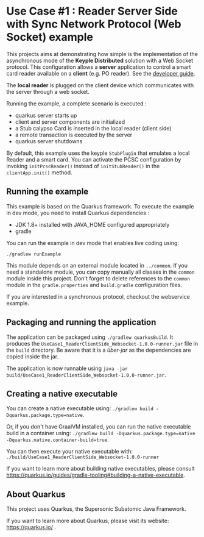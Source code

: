 # Use Case #1 : Reader Server Side with Sync Network Protocol (Web Socket) example

This projects aims at demonstrating how simple is the implementation of the asynchronous mode of the **Keyple Distributed** solution with a Web Socket protocol.
This configuration allows a **server** application to control a smart card reader available on a **client** (e.g. PO reader).
See the [developer guide](https://keyple.org/docs/developer-guide/distributed-application/#reader-client-side).

The **local reader** is plugged on the client device which communicates with the server through a web socket.

Running the example, a complete scenario is executed :
- quarkus server starts up
- client and server components are initialized
- a Stub calypso Card is inserted in the local reader (client side)
- a remote transaction is executed by the server
- quarkus server shutdowns

By default, this example uses the keyple `StubPlugin` that emulates a local Reader and a smart card. You can activate the PCSC configuration by invoking ```initPcscReader()``` instead of  ```initStubReader()``` in the `clientApp.init()` method.      

## Running the example

This example is based on the Quarkus framework. To execute the example in dev mode, you need to install Quarkus dependencies : 
- JDK 1.8+ installed with JAVA_HOME configured appropriately
- gradle 

You can run the example in dev mode that enables live coding using:
```
./gradlew runExample
```

This module depends on an external module located in `../common`. If you need a standalone module, you can copy manually all classes in the `common` module inside this project. Don't forget to delete references to the `common` module in the `gradle.properties` and `build.gradle` configuration files. 

If you are interested in a synchronous protocol, checkout the webservice example.

## Packaging and running the application

The application can be packaged using `./gradlew quarkusBuild`.
It produces the `UseCase1_ReaderClientSide_Websocket-1.0.0-runner.jar` file in the `build` directory.
Be aware that it is a _über-jar_ as the dependencies are copied inside the jar.

The application is now runnable using `java -jar build/UseCase1_ReaderClientSide_Websocket-1.0.0-runner.jar`.

## Creating a native executable

You can create a native executable using: `./gradlew build -Dquarkus.package.type=native`.

Or, if you don't have GraalVM installed, you can run the native executable build in a container using: `./gradlew build -Dquarkus.package.type=native -Dquarkus.native.container-build=true`.

You can then execute your native executable with: `./build/UseCase1_ReaderClientSide_Websocket-1.0.0-runner`

If you want to learn more about building native executables, please consult https://quarkus.io/guides/gradle-tooling#building-a-native-executable.

## About Quarkus

This project uses Quarkus, the Supersonic Subatomic Java Framework.

If you want to learn more about Quarkus, please visit its website: https://quarkus.io/ .
